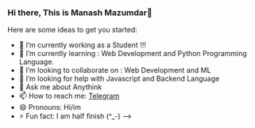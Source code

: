 ### Hi there, This is Manash Mazumdar👋


Here are some ideas to get you started:

- 🔭 I’m currently working as a Student !!!
- 🌱 I’m currently learning : Web Development and Python Programming Language.
- 👯 I’m looking to collaborate on : Web Development and ML
- 🤔 I’m looking for help with Javascript and Backend Language
- 💬 Ask me about Anythink 
- 📫 How to reach me: [Telegram](https://t.me/M3an_X)
- 😄 Pronouns: Hi/im
- ⚡ Fun fact:  I am half finish (^_-)
-->
